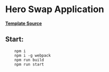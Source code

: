 Hero Swap Application
=====================

**[Template Source](http://github.com/hooph00p/red-white-blue-template)**

## Start:

```
    npm i
    npm i -g webpack
    npm run build
    npm run start
```